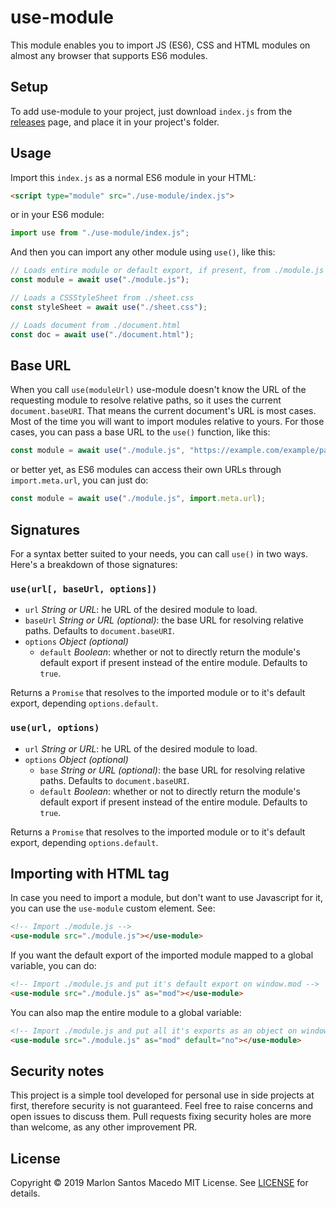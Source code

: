 
# use-module

This module enables you to import JS (ES6), CSS and HTML modules on almost any browser that supports ES6 modules.

## Setup
To add use-module to your project, just download `index.js` from the [releases](https://github.com/wazybr/use-module/releases) page, and place it in your project's folder.

## Usage

Import this `index.js` as a normal ES6 module in your HTML:
```html
<script type="module" src="./use-module/index.js">
```

or in your ES6 module:
```javascript
import use from "./use-module/index.js";
```

And then you can import any other module using `use()`, like this:

```javascript
// Loads entire module or default export, if present, from ./module.js
const module = await use("./module.js");

// Loads a CSSStyleSheet from ./sheet.css
const styleSheet = await use("./sheet.css");

// Loads document from ./document.html
const doc = await use("./document.html");
```

## Base URL

When you call `use(moduleUrl)` use-module doesn't know the URL of the requesting module to resolve relative paths, so it uses the current `document.baseURI`. That means the current document's URL is most cases.
Most of the time you will want to import modules relative to yours. For those cases, you can pass a base URL to the `use()` function, like this:

```javascript
const module = await use("./module.js", "https://example.com/example/path");
```

or better yet, as ES6 modules can access their own URLs through `import.meta.url`, you can just do:

```javascript
const module = await use("./module.js", import.meta.url);
```

## Signatures

For a syntax better suited to your needs, you can call `use()` in two ways. Here's a breakdown of those signatures:

### `use(url[, baseUrl, options])`
- `url` *String or URL*: he URL of the desired module to load.
- `baseUrl` *String or URL (optional)*: the base URL for resolving relative paths. Defaults to `document.baseURI`.
- `options` *Object (optional)*
	- `default` *Boolean*: whether or not to directly return the module's default export if present instead of the entire module. Defaults to `true`.

Returns a `Promise` that resolves to the imported module or to it's default export, depending `options.default`.

### `use(url, options)`
- `url` *String or URL*: he URL of the desired module to load.
- `options` *Object (optional)*
	- `base` *String or URL (optional)*: the base URL for resolving relative paths. Defaults to `document.baseURI`.
	- `default` *Boolean*: whether or not to directly return the module's default export if present instead of the entire module. Defaults to `true`.

Returns a `Promise` that resolves to the imported module or to it's default export, depending `options.default`.

## Importing with HTML tag

In case you need to import a module, but don't want to use Javascript for it, you can use the `use-module` custom element. See:

```html
<!-- Import ./module.js -->
<use-module src="./module.js"></use-module>
```
If you want the default export of the imported module mapped to a global variable, you can do:

```html
<!-- Import ./module.js and put it's default export on window.mod -->
<use-module src="./module.js" as="mod"></use-module>
```

You can also map the entire module to a global variable:

```html
<!-- Import ./module.js and put all it's exports as an object on window.mod -->
<use-module src="./module.js" as="mod" default="no"></use-module>
```

## Security notes
This project is a simple tool developed for personal use in side projects at first, therefore security is not guaranteed. Feel free to raise concerns and open issues to discuss them. Pull requests fixing security holes are more than welcome, as any other improvement PR.

## License

Copyright &copy; 2019 Marlon Santos Macedo
MIT License. See [LICENSE](LICENSE) for details.